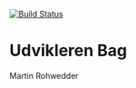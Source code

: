 [![Build Status](https://travis-ci.org/martin-rohwedder/movstream.png)](https://travis-ci.org/martin-rohwedder/movstream)

Udvikleren Bag
==============
Martin Rohwedder